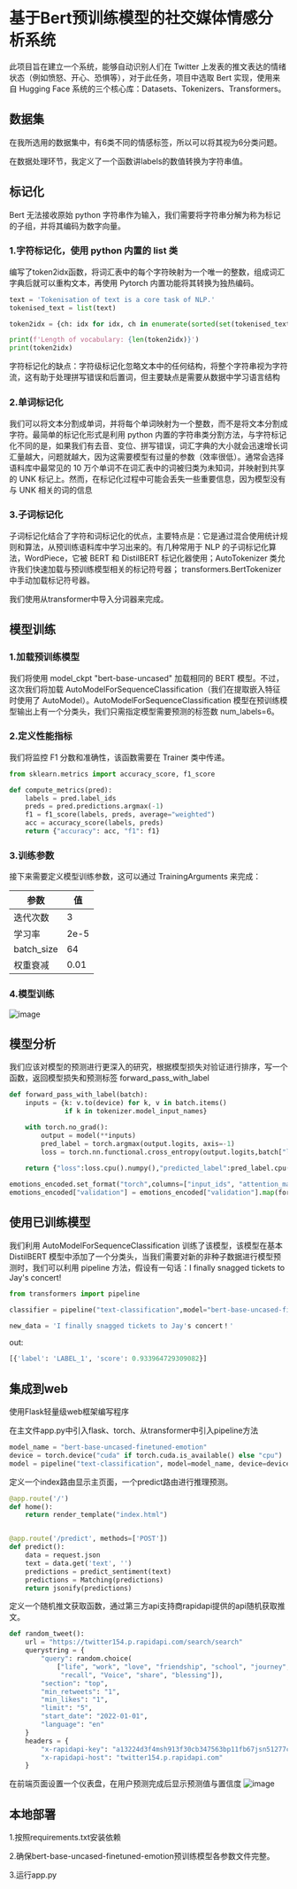 # 基于Bert预训练模型的社交媒体情感分析系统

此项目旨在建立一个系统，能够自动识别人们在 Twitter 上发表的推文表达的情绪状态（例如愤怒、开心、恐惧等），对于此任务，项目中选取 Bert 实现，使用来自 Hugging Face 系统的三个核心库：Datasets、Tokenizers、Transformers。

## 数据集

在我所选用的数据集中，有6类不同的情感标签，所以可以将其视为6分类问题。

在数据处理环节，我定义了一个函数讲labels的数值转换为字符串值。

## 标记化

Bert 无法接收原始 python 字符串作为输入，我们需要将字符串分解为称为标记的子组，并将其编码为数字向量。

### 1.字符标记化，使用 python 内置的 list 类

编写了token2idx函数，将词汇表中的每个字符映射为一个唯一的整数，组成词汇字典后就可以重构文本，再使用 Pytorch 内置功能将其转换为独热编码。

```python
text = 'Tokenisation of text is a core task of NLP.'
tokenised_text = list(text)

token2idx = {ch: idx for idx, ch in enumerate(sorted(set(tokenised_text)))}

print(f'Length of vocabulary: {len(token2idx)}')
print(token2idx)
```

字符标记化的缺点：字符级标记化忽略文本中的任何结构，将整个字符串视为字符流，这有助于处理拼写错误和后置词，但主要缺点是需要从数据中学习语言结构

### 2.单词标记化

我们可以将文本分割成单词，并将每个单词映射为一个整数，而不是将文本分割成字符。最简单的标记化形式是利用 python 内置的字符串类分割方法，与字符标记化不同的是，如果我们有去音、变位、拼写错误，词汇字典的大小就会迅速增长词汇量越大，问题就越大，因为这需要模型有过量的参数（效率很低）。通常会选择语料库中最常见的 10 万个单词不在词汇表中的词被归类为未知词，并映射到共享的 UNK 标记上。然而，在标记化过程中可能会丢失一些重要信息，因为模型没有与 UNK 相关的词的信息

### 3.子词标记化

子词标记化结合了字符和词标记化的优点，主要特点是：它是通过混合使用统计规则和算法，从预训练语料库中学习出来的。有几种常用于 NLP 的子词标记化算法，WordPiece，它被 BERT 和 DistilBERT 标记化器使用；AutoTokenizer 类允许我们快速加载与预训练模型相关的标记符号器； transformers.BertTokenizer 中手动加载标记符号器。

我们使用从transformer中导入分词器来完成。

## 模型训练

### 1.加载预训练模型

我们将使用 model_ckpt "bert-base-uncased" 加载相同的 BERT 模型。不过，这次我们将加载 AutoModelForSequenceClassification（我们在提取嵌入特征时使用了 AutoModel）。AutoModelForSequenceClassification 模型在预训练模型输出上有一个分类头，我们只需指定模型需要预测的标签数 num_labels=6。

### 2.定义性能指标

我们将监控 F1 分数和准确性，该函数需要在 Trainer 类中传递。

```python
from sklearn.metrics import accuracy_score, f1_score

def compute_metrics(pred):
    labels = pred.label_ids
    preds = pred.predictions.argmax(-1)
    f1 = f1_score(labels, preds, average="weighted")
    acc = accuracy_score(labels, preds)
    return {"accuracy": acc, "f1": f1}
```

### 3.训练参数

接下来需要定义模型训练参数，这可以通过 TrainingArguments 来完成：



| 参数       | 值   |
| ---------- | ---- |
| 迭代次数   | 3    |
| 学习率     | 2e-5 |
| batch_size | 64   |
| 权重衰减   | 0.01 |

### 4.模型训练

![image](https://github.com/user-attachments/assets/3ded7fcc-b93c-420f-8420-f605e398f484)


## 模型分析

我们应该对模型的预测进行更深入的研究，根据模型损失对验证进行排序，写一个函数，返回模型损失和预测标签 forward_pass_with_label

```python
def forward_pass_with_label(batch):
    inputs = {k: v.to(device) for k, v in batch.items()
              if k in tokenizer.model_input_names}

    with torch.no_grad():
        output = model(**inputs)
        pred_label = torch.argmax(output.logits, axis=-1)
        loss = torch.nn.functional.cross_entropy(output.logits,batch["label"].to(device),reduction="none")
        
    return {"loss":loss.cpu().numpy(),"predicted_label":pred_label.cpu().numpy()}

emotions_encoded.set_format("torch",columns=["input_ids", "attention_mask", "label"])
emotions_encoded["validation"] = emotions_encoded["validation"].map(forward_pass_with_label,batched=True,batch_size=16)
```

## 使用已训练模型

我们利用 AutoModelForSequenceClassification 训练了该模型，该模型在基本 DistilBERT 模型中添加了一个分类头，当我们需要对新的非种子数据进行模型预测时，我们可以利用 pipeline 方法，假设有一句话：I finally snagged tickets to Jay's concert!

```python
from transformers import pipeline

classifier = pipeline("text-classification",model="bert-base-uncased-finetuned-emotion")

new_data = 'I finally snagged tickets to Jay's concert！'
```
out:
```python
[{'label': 'LABEL_1', 'score': 0.933964729309082}]
```

## 集成到web

使用Flask轻量级web框架编写程序

在主文件app.py中引入flask、torch、从transformer中引入pipeline方法

```python
model_name = "bert-base-uncased-finetuned-emotion"
device = torch.device("cuda" if torch.cuda.is_available() else "cpu")
model = pipeline("text-classification", model=model_name, device=device)
```

定义一个index路由显示主页面，一个predict路由进行推理预测。

```python
@app.route('/')
def home():
    return render_template("index.html")


@app.route('/predict', methods=['POST'])
def predict():
    data = request.json
    text = data.get('text', '')
    predictions = predict_sentiment(text)
    predictions = Matching(predictions)
    return jsonify(predictions)
```
定义一个随机推文获取函数，通过第三方api支持商rapidapi提供的api随机获取推文。
```python
def random_tweet():
    url = "https://twitter154.p.rapidapi.com/search/search"
    querystring = {
        "query": random.choice(
            ["life", "work", "love", "friendship", "school", "journey", "emotion", "mood", "feel", "memories",
             "recall", "Voice", "share", "blessing"]),
        "section": "top",
        "min_retweets": "1",
        "min_likes": "1",
        "limit": "5",
        "start_date": "2022-01-01",
        "language": "en"
    }
    headers = {
        "x-rapidapi-key": "a13224d3f4msh913f30cb347563bp11fb67jsn51277cdf16e5",
        "x-rapidapi-host": "twitter154.p.rapidapi.com"
    }
```

在前端页面设置一个仪表盘，在用户预测完成后显示预测值与置信度
![image](https://github.com/user-attachments/assets/29648b3f-747c-4fe8-b942-f5fbb1b64b40)
## 本地部署

1.按照requirements.txt安装依赖

2.确保bert-base-uncased-finetuned-emotion预训练模型各参数文件完整。

3.运行app.py
